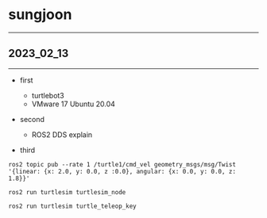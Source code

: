 # sungjoon



---

## 2023_02_13

---

* first
  * turtlebot3
  * VMware 17 Ubuntu 20.04

* second
  * ROS2 DDS explain
* third

```shell
ros2 topic pub --rate 1 /turtle1/cmd_vel geometry_msgs/msg/Twist '{linear: {x: 2.0, y: 0.0, z :0.0}, angular: {x: 0.0, y: 0.0, z: 1.8}}'

ros2 run turtlesim turtlesim_node

ros2 run turtlesim turtle_teleop_key

```
